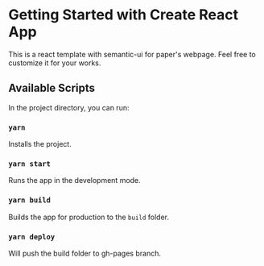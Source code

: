 # Getting Started with Create React App

This is a react template with semantic-ui for paper's webpage. Feel free to customize it for your works.

## Available Scripts

In the project directory, you can run:


### `yarn`

Installs the project.

### `yarn start`

Runs the app in the development mode.

### `yarn build`

Builds the app for production to the `build` folder.

### `yarn deploy`

Will push the build folder to gh-pages branch.